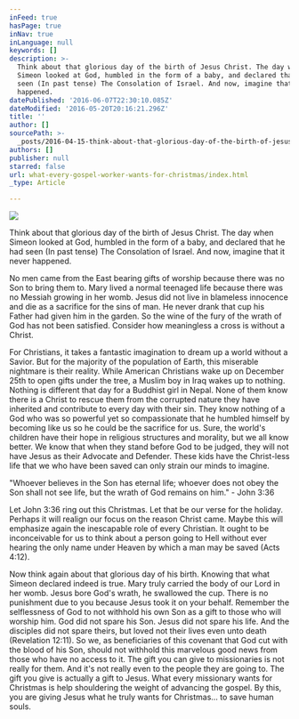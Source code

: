 ```yaml
---
inFeed: true
hasPage: true
inNav: true
inLanguage: null
keywords: []
description: >-
  Think about that glorious day of the birth of Jesus Christ. The day when
  Simeon looked at God, humbled in the form of a baby, and declared that he had
  seen (In past tense) The Consolation of Israel. And now, imagine that it never
  happened.
datePublished: '2016-06-07T22:30:10.085Z'
dateModified: '2016-05-20T20:16:21.296Z'
title: ''
author: []
sourcePath: >-
  _posts/2016-04-15-think-about-that-glorious-day-of-the-birth-of-jesus-christ.md
authors: []
publisher: null
starred: false
url: what-every-gospel-worker-wants-for-christmas/index.html
_type: Article

---
```

![](https://the-grid-user-content.s3-us-west-2.amazonaws.com/587cb2ca-e9b9-4f4f-80c6-2a620ad3b56b.jpg)

Think about that glorious day of the birth of Jesus Christ. The day when Simeon looked at God, humbled in the form of a baby, and declared that he had seen (In past tense) The Consolation of Israel. And now, imagine that it never happened.

No men came from the East bearing gifts of worship because there was no Son to bring them to. Mary lived a normal teenaged life because there was no Messiah growing in her womb. Jesus did not live in blameless innocence and die as a sacrifice for the sins of man. He never drank that cup his Father had given him in the garden. So the wine of the fury of the wrath of God has not been satisfied. Consider how meaningless a cross is without a Christ.

For Christians, it takes a fantastic imagination to dream up a world without a Savior. But for the majority of the population of Earth, this miserable nightmare is their reality. While American Christians wake up on December 25th to open gifts under the tree, a Muslim boy in Iraq wakes up to nothing. Nothing is different that day for a Buddhist girl in Nepal. None of them know there is a Christ to rescue them from the corrupted nature they have inherited and contribute to every day with their sin. They know nothing of a God who was so powerful yet so compassionate that he humbled himself by becoming like us so he could be the sacrifice for us. Sure, the world's children have their hope in religious structures and morality, but we all know better. We know that when they stand before God to be judged, they will not have Jesus as their Advocate and Defender. These kids have the Christ-less life that we who have been saved can only strain our minds to imagine.

"Whoever believes in the Son has eternal life; whoever does not obey the Son shall not see life, but the wrath of God remains on him." - John 3:36

Let John 3:36 ring out this Christmas. Let that be our verse for the holiday. Perhaps it will realign our focus on the reason Christ came. Maybe this will emphasize again the inescapable role of every Christian. It ought to be inconceivable for us to think about a person going to Hell without ever hearing the only name under Heaven by which a man may be saved (Acts 4:12).

Now think again about that glorious day of his birth. Knowing that what Simeon declared indeed is true. Mary truly carried the body of our Lord in her womb. Jesus bore God's wrath, he swallowed the cup. There is no punishment due to you because Jesus took it on your behalf. Remember the selflessness of God to not withhold his own Son as a gift to those who will worship him. God did not spare his Son. Jesus did not spare his life. And the disciples did not spare theirs, but loved not their lives even unto death (Revelation 12:11). So we, as beneficiaries of this covenant that God cut with the blood of his Son, should not withhold this marvelous good news from those who have no access to it. The gift you can give to missionaries is not really for them. And it's not really even to the people they are going to. The gift you give is actually a gift to Jesus. What every missionary wants for Christmas is help shouldering the weight of advancing the gospel. By this, you are giving Jesus what he truly wants for Christmas... to save human souls.